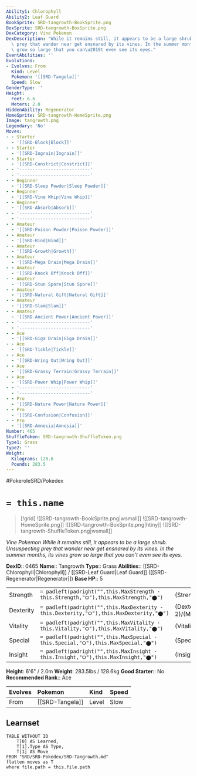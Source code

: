 ```yaml
---
Ability1: Chlorophyll
Ability2: Leaf Guard
BookSprite: SRD-tangrowth-BookSprite.png
BoxSprite: SRD-tangrowth-BoxSprite.png
DexCategory: Vine Pokemon
DexDescription: "While it remains still, it appears to be a large shrub. Unsuspecting\
  \ prey that wander near get ensnared by its vines. In the summer months, its vines\
  \ grow so large that you can\u2019t even see its eyes."
EventAbilities: ''
Evolutions:
- Evolves: From
  Kind: Level
  Pokemon: '[[SRD-Tangela]]'
  Speed: Slow
GenderType: ''
Height:
  Feet: 6.6
  Meters: 2.0
HiddenAbility: Regenerator
HomeSprite: SRD-tangrowth-HomeSprite.png
Image: tangrowth.png
Legendary: 'No'
Moves:
- - Starter
  - '[[SRD-Block|Block]]'
- - Starter
  - '[[SRD-Ingrain|Ingrain]]'
- - Starter
  - '[[SRD-Constrict|Constrict]]'
- - '---------------------------'
  - '---------------------------'
- - Beginner
  - '[[SRD-Sleep Powder|Sleep Powder]]'
- - Beginner
  - '[[SRD-Vine Whip|Vine Whip]]'
- - Beginner
  - '[[SRD-Absorb|Absorb]]'
- - '---------------------------'
  - '---------------------------'
- - Amateur
  - '[[SRD-Poison Powder|Poison Powder]]'
- - Amateur
  - '[[SRD-Bind|Bind]]'
- - Amateur
  - '[[SRD-Growth|Growth]]'
- - Amateur
  - '[[SRD-Mega Drain|Mega Drain]]'
- - Amateur
  - '[[SRD-Knock Off|Knock Off]]'
- - Amateur
  - '[[SRD-Stun Spore|Stun Spore]]'
- - Amateur
  - '[[SRD-Natural Gift|Natural Gift]]'
- - Amateur
  - '[[SRD-Slam|Slam]]'
- - Amateur
  - '[[SRD-Ancient Power|Ancient Power]]'
- - '---------------------------'
  - '---------------------------'
- - Ace
  - '[[SRD-Giga Drain|Giga Drain]]'
- - Ace
  - '[[SRD-Tickle|Tickle]]'
- - Ace
  - '[[SRD-Wring Out|Wring Out]]'
- - Ace
  - '[[SRD-Grassy Terrain|Grassy Terrain]]'
- - Ace
  - '[[SRD-Power Whip|Power Whip]]'
- - '---------------------------'
  - '---------------------------'
- - Pro
  - '[[SRD-Nature Power|Nature Power]]'
- - Pro
  - '[[SRD-Confusion|Confusion]]'
- - Pro
  - '[[SRD-Amnesia|Amnesia]]'
Number: 465
ShuffleToken: SRD-tangrowth-ShuffleToken.png
Type1: Grass
Type2: ''
Weight:
  Kilograms: 128.6
  Pounds: 283.5
---
```


#PokeroleSRD/Pokedex

# `= this.name`

> [!grid]
> ![[SRD-tangrowth-BookSprite.png|wsmall]]
> ![[SRD-tangrowth-HomeSprite.png]]
> ![[SRD-tangrowth-BoxSprite.png|htiny]]
> ![[SRD-tangrowth-ShuffleToken.png|wsmall]]


*Vine Pokemon*
*While it remains still, it appears to be a large shrub. Unsuspecting prey that wander near get ensnared by its vines. In the summer months, its vines grow so large that you can’t even see its eyes.*

**DexID**:: 0465
**Name**:: Tangrowth
**Type**:: Grass
**Abilities**:: [[SRD-Chlorophyll|Chlorophyll]] / [[SRD-Leaf Guard|Leaf Guard]] ([[SRD-Regenerator|Regenerator]])
**Base HP**:: 5

|           |                                                                                        |                                          |
| --------- | -------------------------------------------------------------------------------------- | ---------------------------------------- |
| Strength  | `= padleft(padright("",this.MaxStrength - this.Strength,"⭘"),this.MaxStrength,"⬤")`    | (Strength::3)/(MaxStrength::6)   |
| Dexterity | `= padleft(padright("",this.MaxDexterity - this.Dexterity,"⭘"),this.MaxDexterity,"⬤")` | (Dexterity:: 2)/(MaxDexterity::4) |
| Vitality  | `= padleft(padright("",this.MaxVitality - this.Vitality,"⭘"),this.MaxVitality,"⬤")`    | (Vitality::3)/(MaxVitality::7)   |
| Special   | `= padleft(padright("",this.MaxSpecial - this.Special,"⭘"),this.MaxSpecial,"⬤")`       | (Special::3)/(MaxSpecial::6)     |
| Insight   | `= padleft(padright("",this.MaxInsight - this.Insight,"⭘"),this.MaxInsight,"⬤")`       | (Insight::2)/(MaxInsight::4)     |

**Height**: 6'6" / 2.0m
**Weight**: 283.5lbs / 128.6kg
**Good Starter**:: No
**Recommended Rank**:: Ace

| Evolves   | Pokemon         | Kind   | Speed   |
|:----------|:----------------|:-------|:--------|
| From      | [[SRD-Tangela]] | Level  | Slow    |

## Learnset

```dataview
TABLE WITHOUT ID
    T[0] AS Learned,
    T[1].Type AS Type,
    T[1] AS Move
FROM "SRD/SRD-Pokedex/SRD-Tangrowth.md"
flatten moves as T
where file.path = this.file.path
```
